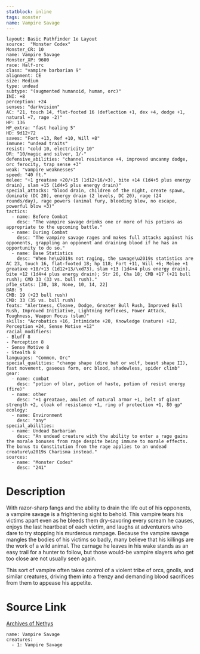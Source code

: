 ```yaml
---
statblock: inline
tags: monster
name: Vampire Savage
---
```

```statblock
layout: Basic Pathfinder 1e Layout
source:  "Monster Codex"
Monster_CR: 10
name: Vampire Savage
Monster_XP: 9600
race: Half-orc
class: "vampire barbarian 9"
alignment: CE
size: Medium
type: undead
subtype: "(augmented humanoid, human, orc)"
INI: +8
perception: +24
senses: "darkvision"
AC: "21, touch 14, flat-footed 16 (deflection +1, dex +4, dodge +1, natural +7, rage -2)"
HP: 136
HP_extra: "fast healing 5"
HD: 9d12+72
saves: "Fort +13, Ref +10, Will +8"
immune: "undead traits"
resist: "cold 10, electricity 10"
DR: "10/magic and silver, 1/-"
defensive_abilities: "channel resistance +4, improved uncanny dodge, orc ferocity, trap sense +3"
weak: "vampire weaknesses"
speed: "40 ft."
melee: "+1 greataxe +20/+15 (1d12+16/×3), bite +14 (1d4+5 plus energy drain), slam +15 (1d4+5 plus energy drain)"
special_attacks: "blood drain, children of the night, create spawn, dominate (DC 20), energy drain (2 levels, DC 20), rage (24 rounds/day), rage powers (animal fury, bleeding blow, no escape, powerful blow +3)"
tactics:
  - name: Before Combat
    desc: "The vampire savage drinks one or more of his potions as appropriate to the upcoming battle."
  - name: During Combat
    desc: "The vampire savage rages and makes full attacks against his opponents, grappling an opponent and draining blood if he has an opportunity to do so."
  - name: Base Statistics
    desc: "When he\u2019s not raging, the savage\u2019s statistics are AC 23, touch 16, flat-footed 18; hp 118; Fort +11, Will +6; Melee +1 greataxe +18/+13 (1d12+13/\xd73), slam +13 (1d4+4 plus energy drain), bite +12 (1d4+4 plus energy drain); Str 26, Cha 18; CMB +17 (+21 bull rush); CMD 33 (33 vs. bull rush)."
pf1e_stats: [30, 18, None, 10, 14, 22]
BAB: 9
CMB: 19 (+23 bull rush)
CMD: 33 (35 vs. bull rush)
feats: "Alertness, Cleave, Dodge, Greater Bull Rush, Improved Bull Rush, Improved Initiative, Lightning Reflexes, Power Attack, Toughness, Weapon Focus (slam)"
skills: "Acrobatics +16, Intimidate +20, Knowledge (nature) +12, Perception +24, Sense Motive +12"
racial_modifiers:
- Bluff 8
- Perception 8
- Sense Motive 8
- Stealth 8
languages: "Common, Orc"
special_qualities: "change shape (dire bat or wolf, beast shape II), fast movement, gaseous form, orc blood, shadowless, spider climb"
gear:
  - name: combat
    desc: "potion of blur, potion of haste, potion of resist energy (fire)"
  - name: other
    desc: "+1 greataxe, amulet of natural armor +1, belt of giant strength +2, cloak of resistance +1, ring of protection +1, 80 gp"
ecology:
  - name: Environment
    desc: "any"
special_abilities:
  - name: Undead Barbarian
    desc: "An undead creature with the ability to enter a rage gains the morale bonuses from rage despite being immune to morale effects. The bonus to Constitution from the rage applies to an undead creature\u2019s Charisma instead."
sources:
  - name: "Monster Codex"
    desc: "241"
```
# Description
With razor-sharp fangs and the ability to drain the life out of his opponents, a vampire savage is a frightening sight to behold. This vampire tears his victims apart even as he bleeds them dry-savoring every scream he causes, enjoys the last heartbeat of each victim, and laughs at adventurers who dare to try stopping his murderous rampage. Because the vampire savage mangles the bodies of his victims so badly, many believe that his killings are the work of a wild animal. The carnage he leaves in his wake stands as an easy trail for a hunter to follow, but those would-be vampire slayers who get too close are not usually seen again.

 This sort of vampire often takes control of a violent tribe of orcs, gnolls, and similar creatures, driving them into a frenzy and demanding blood sacrifices from them to appease his appetite.
# Source Link
[Archives of Nethys](https://aonprd.com/MonsterDisplay.aspx?ItemName=Vampire%20Savage)
```encounter-table
name: Vampire Savage
creatures:
  - 1: Vampire Savage
```
